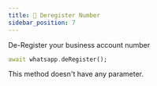 ```yaml
---
title: 🔌 Deregister Number
sidebar_position: 7
---
```


De-Register your business account number

```dart
await whatsapp.deRegister();
```

This method doesn't have any parameter.
